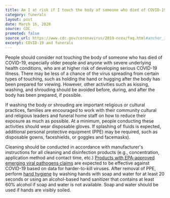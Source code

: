 ```yaml
---
title: Am I at risk if I touch the body of someone who died of COVID-19?
category: funerals
layout: post
date: March 16, 2020
source: CDC
promoted: false
source_url: https://www.cdc.gov/coronavirus/2019-ncov/faq.html#anchor_1584390222777
excerpt: COVID-19 and funerals
---
```


People should consider not touching the body of someone who has died of COVID-19, especially older people and anyone with severe underlying health conditions, who are at higher risk of developing serious COVID-19 illness. There may be less of a chance of the virus spreading from certain types of touching, such as holding the hand or hugging after the body has been prepared for viewing. However, other activities such as kissing, washing, and shrouding should be avoided before, during, and after the body has been prepared, if possible. 

If washing the body or shrouding are important religious or cultural practices, families are encouraged to work with their community cultural and religious leaders and funeral home staff on how to reduce their exposure as much as possible. At a minimum, people conducting these activities should wear disposable gloves. If splashing of fluids is expected, additional personal protective equipment (PPE) may be required, such as disposable gowns, faceshields, or goggles and facemasks).

Cleaning should be conducted in accordance with manufacturer's instructions for all cleaning and disinfection products (e.g., concentration, application method and contact time, etc.) <a href="https://www.epa.gov/sites/production/files/2020-03/documents/sars-cov-2-list_03-03-2020.pdf">Products with EPA-approved emerging viral pathogens claims</a>
are expected to be effective against COVID-19 based on data for harder-to-kill viruses. After removal of PPE, perform
<a href="https://www.cdc.gov/handwashing/when-how-handwashing.html">hand hygiene</a> by washing hands with soap and water for at least 20 seconds or using an alcohol-based hand sanitizer that contains at least 60% alcohol if soap and water is not available. Soap and water should be used if hands are visibly soiled.
